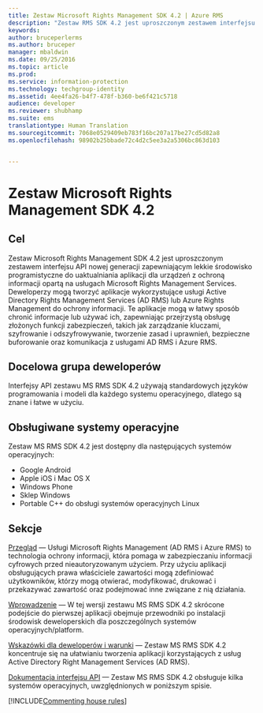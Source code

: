 ```yaml
---
title: Zestaw Microsoft Rights Management SDK 4.2 | Azure RMS
description: "Zestaw RMS SDK 4.2 jest uproszczonym zestawem interfejsu API nowej generacji zapewniającym lekkie środowisko programistyczne do uaktualniania aplikacji dla urządzeń z ochroną informacji."
keywords: 
author: bruceperlerms
ms.author: bruceper
manager: mbaldwin
ms.date: 09/25/2016
ms.topic: article
ms.prod: 
ms.service: information-protection
ms.technology: techgroup-identity
ms.assetid: 4ee4fa26-b4f7-478f-b360-be6f421c5718
audience: developer
ms.reviewer: shubhamp
ms.suite: ems
translationtype: Human Translation
ms.sourcegitcommit: 7068e0529409eb783f16bc207a17be27cd5d82a8
ms.openlocfilehash: 98902b25bbade72c4d2c5ee3a2a5306bc863d103


---
```


# <a name="microsoft-rights-management-sdk-42"></a>Zestaw Microsoft Rights Management SDK 4.2

## <a name="purpose"></a>Cel ##

Zestaw Microsoft Rights Management SDK 4.2 jest uproszczonym zestawem interfejsu API nowej generacji zapewniającym lekkie środowisko programistyczne do uaktualniania aplikacji dla urządzeń z ochroną informacji opartą na usługach Microsoft Rights Management Services. Deweloperzy mogą tworzyć aplikacje wykorzystujące usługi Active Directory Rights Management Services (AD RMS) lub Azure Rights Management do ochrony informacji. Te aplikacje mogą w łatwy sposób chronić informacje lub używać ich, zapewniając przejrzystą obsługę złożonych funkcji zabezpieczeń, takich jak zarządzanie kluczami, szyfrowanie i odszyfrowywanie, tworzenie zasad i uprawnień, bezpieczne buforowanie oraz komunikacja z usługami AD RMS i Azure RMS.

## <a name="developer-audience"></a>Docelowa grupa deweloperów ##

Interfejsy API zestawu MS RMS SDK 4.2 używają standardowych języków programowania i modeli dla każdego systemu operacyjnego, dlatego są znane i łatwe w użyciu.

## <a name="supported-operating-systems"></a>Obsługiwane systemy operacyjne ##

Zestaw MS RMS SDK 4.2 jest dostępny dla następujących systemów operacyjnych:

- Google Android
- Apple iOS i Mac OS X
- Windows Phone
- Sklep Windows
- Portable C++ do obsługi systemów operacyjnych Linux

## <a name="sections"></a>Sekcje ##

[Przegląd](overview.md) — Usługi Microsoft Rights Management (AD RMS i Azure RMS) to technologia ochrony informacji, która pomaga w zabezpieczaniu informacji cyfrowych przed nieautoryzowanym użyciem. Przy użyciu aplikacji obsługujących prawa właściciele zawartości mogą zdefiniować użytkowników, którzy mogą otwierać, modyfikować, drukować i przekazywać zawartość oraz podejmować inne związane z nią działania.

[Wprowadzenie](get-started.md) — W tej wersji zestawu MS RMS SDK 4.2 skrócone podejście do pierwszej aplikacji obejmuje przewodniki po instalacji środowisk deweloperskich dla poszczególnych systemów operacyjnych/platform.

[Wskazówki dla deweloperów i warunki](core-concepts.md) — Zestaw MS RMS SDK 4.2 koncentruje się na ułatwianiu tworzenia aplikacji korzystających z usług Active Directory Right Management Services (AD RMS).

[Dokumentacja interfejsu API](api-reference-4-2.md) — Zestaw MS RMS SDK 4.2 obsługuje kilka systemów operacyjnych, uwzględnionych w poniższym spisie.

[!INCLUDE[Commenting house rules](../includes/houserules.md)]


<!--HONumber=Jan17_HO1-->



